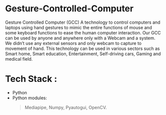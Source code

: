 # Gesture-Controlled-Computer #
Gesture Controlled Computer (GCC)
A technology to control computers and laptops using hand gestures to mimic the entire functions of mouse and some keyboard functions to ease the human computer interaction. 
Our GCC can be used by anyone and anywhere only with a Webcam and a system. 
We didn’t use any external sensors and only webcam to capture to movement of hand. This technology can be used in various sectors such as Smart home, Smart education, Entertainment, Self-driving cars, Gaming and medical field.
# Tech Stack : #
- Python
- Python modules:
  > Mediapipe, Numpy, Pyautogui, OpenCV.
